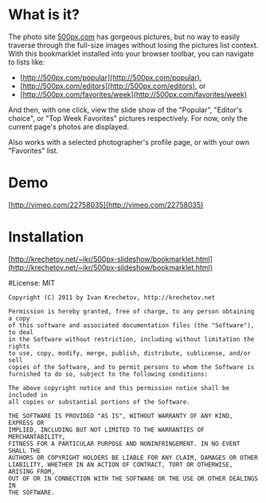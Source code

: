 # What is it?

The photo site [500px.com](http://500px.com) has gorgeous pictures, but no way to easily traverse
through the full-size images without losing the pictures list context. With this bookmarklet
installed into your browser toolbar, you can navigate to lists like:

* [http://500px.com/popular](http://500px.com/popular),
* [http://500px.com/editors](http://500px.com/editors), or
* [http://500px.com/favorites/week](http://500px.com/favorites/week)

And then, with one click, view the slide show of the "Popular", "Editor's choice", or "Top Week
Favorites" pictures respectively. For now, only the current page's photos are displayed.

Also works with a selected photographer's profile page, or with your own "Favorites" list.

# Demo

[http://vimeo.com/22758035](http://vimeo.com/22758035)

# Installation

[http://krechetov.net/~ikr/500px-slideshow/bookmarklet.html](http://krechetov.net/~ikr/500px-slideshow/bookmarklet.html)

#License: MIT

    Copyright (C) 2011 by Ivan Krechetov, http://krechetov.net

    Permission is hereby granted, free of charge, to any person obtaining a copy
    of this software and associated documentation files (the "Software"), to deal
    in the Software without restriction, including without limitation the rights
    to use, copy, modify, merge, publish, distribute, sublicense, and/or sell
    copies of the Software, and to permit persons to whom the Software is
    furnished to do so, subject to the following conditions:

    The above copyright notice and this permission notice shall be included in
    all copies or substantial portions of the Software.

    THE SOFTWARE IS PROVIDED "AS IS", WITHOUT WARRANTY OF ANY KIND, EXPRESS OR
    IMPLIED, INCLUDING BUT NOT LIMITED TO THE WARRANTIES OF MERCHANTABILITY,
    FITNESS FOR A PARTICULAR PURPOSE AND NONINFRINGEMENT. IN NO EVENT SHALL THE
    AUTHORS OR COPYRIGHT HOLDERS BE LIABLE FOR ANY CLAIM, DAMAGES OR OTHER
    LIABILITY, WHETHER IN AN ACTION OF CONTRACT, TORT OR OTHERWISE, ARISING FROM,
    OUT OF OR IN CONNECTION WITH THE SOFTWARE OR THE USE OR OTHER DEALINGS IN
    THE SOFTWARE.